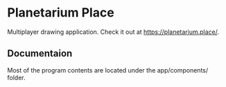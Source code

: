 # Planetarium Place
Multiplayer drawing application.
Check it out at <https://planetarium.place/>.

## Documentaion

Most of the program contents are located under the app/components/ folder.
